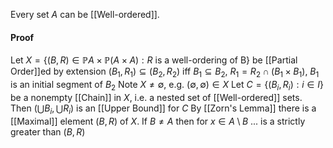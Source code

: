 Every set $A$ can be [[Well-ordered]].
#### Proof
Let $X=\{ (B,R)\in \mathbb{P}A\times \mathbb{P}(A\times A) : R \text{ is a well-ordering of B} \}$
be [[Partial Order]]ed by extension $(B_{1},R_{1})\subseteq(B_{2},R_{2})$
iff $B_{1}\subseteq B_{2}$, $R_{1}=R_{2}\cap(B_{1}\times B_{1})$, $B_{1}$ is an initial segment of $B_{2}$
Note $X\neq \emptyset$, e.g. $(\emptyset,\emptyset)\in X$
Let $C=\{ (B_{i},R_{i}):i\in I \}$ be a nonempty [[Chain]] in $X$, i.e. a nested set of [[Well-ordered]] sets. 
Then $\left( \bigcup B_{i},\bigcup R_{i} \right)$ is an [[Upper Bound]] for $C$ 
By [[Zorn's Lemma]] there is a [[Maximal]] element $(B,R)$ of $X$.
If $B\neq A$ then for $x\in A\setminus B$  ... is a strictly greater than $(B,R)$